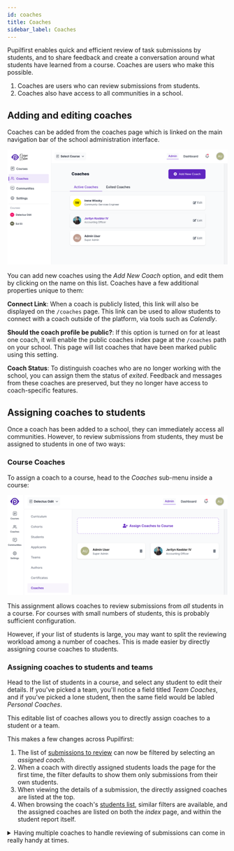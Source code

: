 ```yaml
---
id: coaches
title: Coaches
sidebar_label: Coaches
---
```


Pupilfirst enables quick and efficient review of task submissions by students, and to share feedback and create a conversation around what students have learned from a course. Coaches are users who make this possible.

1. Coaches are users who can review submissions from students.
2. Coaches also have access to all communities in a school.

## Adding and editing coaches

Coaches can be added from the coaches page which is linked on the main navigation bar of the school administration interface.

![Coaches page in school administration interface](../assets/coaches/coaches_page_20230626.png)

You can add new coaches using the _Add New Coach_ option, and edit them by clicking on the name on this list. Coaches have a few additional properties unique to them:

**Connect Link**: When a coach is publicly listed, this link will also be displayed on the `/coaches` page. This link can be used to allow students to connect with a coach outside of the platform, via tools such as _Calendly_.

**Should the coach profile be public?**: If this option is turned on for at least one coach, it will enable the public coaches index page at the `/coaches` path on your school. This page will list coaches that have been marked public using this setting.

**Coach Status**: To distinguish coaches who are no longer working with the school, you can assign them the status of _exited_. Feedback and messages from these coaches are preserved, but they no longer have access to coach-specific features.

## Assigning coaches to students

Once a coach has been added to a school, they can immediately access all communities. However, to review submissions from students, they must be assigned to students in one of two ways:

### Course Coaches

To assign a coach to a course, head to the _Coaches_ sub-menu inside a course:

![Coaches assigned to a course](../assets/coaches/course_coaches_page_20230626.png)

This assignment allows coaches to review submissions from _all_ students in a course. For courses with small numbers of students, this is probably sufficient configuration.

However, if your list of students is large, you may want to split the reviewing workload among a number of coaches. This is made easier by directly assigning course coaches to students.

### Assigning coaches to students and teams

Head to the list of students in a course, and select any student to edit their details. If you've picked a team, you'll notice a field titled _Team Coaches_, and if you've picked a lone student, then the same field would be labled _Personal Coaches_.

This editable list of coaches allows you to directly assign coaches to a student or a team.

This makes a few changes across Pupilfirst:

1. The list of [submissions to review](/users/reviewing_submissions) can now be filtered by selecting an _assigned coach_.
2. When a coach with directly assigned students loads the page for the first time, the filter defaults to show them only submissions from their own students.
3. When viewing the details of a submission, the directly assigned coaches are listed at the top.
4. When browsing the coach's [students list](/users/student_reports), similar filters are available, and the assigned coaches are listed on both the _index_ page, and within the student report itself.

<details>
  <summary>Having multiple coaches to handle reviewing of submissions can come in really handy at times.</summary>
  <div>
  This allows coaches to do something as simple as take a few days off, asking a peer to take care of their students. If students are directly assigned, then the filtering functions that are available in the coach's review interface and students
  list makes finding applicable submissions and students simple.
  </div>
</details>
